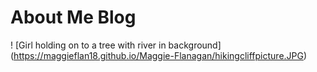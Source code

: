 # About Me Blog
! [Girl holding on to a tree with river in background] (https://maggieflan18.github.io/Maggie-Flanagan/hikingcliffpicture.JPG)
